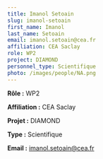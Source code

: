 ```yaml
---
title: Imanol Setoain
slug: imanol-setoain
first_name: Imanol
last_name: Setoain
email: imanol.setoain@cea.fr
affiliation: CEA Saclay
role: WP2
project: DIAMOND
personnel_type: Scientifique
photo: /images/people/NA.png
---
```


**Rôle :** WP2

**Affiliation :** CEA Saclay

**Projet :** DIAMOND

**Type :** Scientifique

**Email :** [imanol.setoain@cea.fr](mailto:imanol.setoain@cea.fr)
